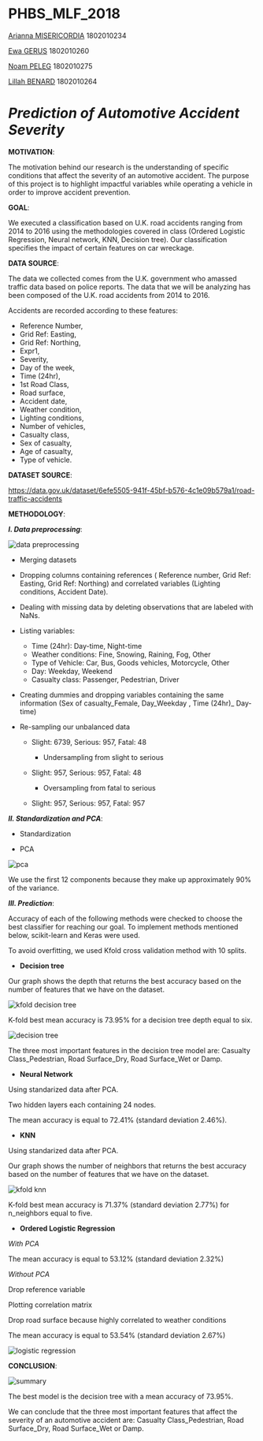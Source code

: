 # PHBS_MLF_2018

[Arianna MISERICORDIA](https://github.com/ariannamisericordia) 1802010234

[Ewa GERUS](https://github.com/ewagerus)  1802010260

[Noam PELEG](https://github.com/Noam-Peleg) 1802010275

[Lillah BENARD](https://github.com/Lillahbenard) 1802010264

# _Prediction of Automotive Accident Severity_ 

**MOTIVATION**:

The motivation behind our research is the understanding of specific conditions that affect the severity of an automotive accident. The purpose of this project is to highlight impactful variables while operating a vehicle in order to improve accident prevention.

**GOAL**: 

We executed a classification based on U.K. road accidents ranging from 2014 to 2016 using the methodologies covered in class (Ordered Logistic Regression, Neural network, KNN, Decision tree). Our classification specifies the impact of certain features on car wreckage. 

**DATA SOURCE**: 

The data we collected comes from the U.K. government who amassed traffic data based on police reports. 
The data that we will be analyzing has been composed of the U.K. road accidents from 2014 to 2016. 

Accidents are recorded according to these features:
*  Reference Number,
*  Grid Ref: Easting,
*  Grid Ref: Northing,
*  Expr1,
*  Severity, 
*  Day of the week, 
*  Time (24hr), 
*  1st Road Class,
*  Road surface,
*  Accident date,
*  Weather condition, 
*  Lighting conditions,
*  Number of vehicles, 
*  Casualty class,
*  Sex of casualty,
*  Age of casualty,
*  Type of vehicle.

**DATASET SOURCE**:

https://data.gov.uk/dataset/6efe5505-941f-45bf-b576-4c1e09b579a1/road-traffic-accidents

**METHODOLOGY**: 

**_I. Data preprocessing_**:

![data preprocessing](https://user-images.githubusercontent.com/43052624/48182461-2b741f80-e366-11e8-8ceb-9b13cd1b1f66.png)

*  Merging datasets

*  Dropping columns containing references ( Reference number, Grid Ref: Easting, Grid Ref: Northing) and correlated variables (Lighting conditions, Accident Date).

*  Dealing with missing data by deleting observations that are labeled with NaNs.

*  Listing variables:
   *  Time (24hr): Day-time, Night-time
   *  Weather conditions: Fine, Snowing, Raining, Fog, Other
   *  Type of Vehicle: Car, Bus, Goods vehicles, Motorcycle, Other
   *  Day: Weekday, Weekend
   *  Casualty class: Passenger, Pedestrian, Driver

*  Creating dummies and dropping variables containing the same information (Sex of casualty_Female, Day_Weekday , Time (24hr)_ Day-time)
    
* Re-sampling our unbalanced data

  *  Slight: 6739, Serious: 957, Fatal: 48
     * Undersampling from slight to serious
     
  *  Slight: 957, Serious: 957, Fatal: 48
     * Oversampling from fatal to serious
     
  *  Slight: 957, Serious: 957, Fatal: 957
  
**_II. Standardization and PCA_**:

 * Standardization
  
 * PCA

 ![pca](https://user-images.githubusercontent.com/43052624/48190945-ef00ed80-e37e-11e8-9d02-4dfffc4967c1.png)

We use the first 12 components because they make up approximately 90% of the variance.

**_III. Prediction_**:

Accuracy of each of the following methods were checked to choose the best classifier for reaching our goal. To implement methods mentioned below, scikit-learn and Keras were used. 

To avoid overfitting, we used Kfold cross validation method with 10 splits. 

*  **Decision tree**

Our graph shows the depth that returns the best accuracy based on the number of features that we have on the dataset.

![kfold decision tree](https://user-images.githubusercontent.com/43052624/48170888-87be4b80-e334-11e8-8302-7c8437f7903f.png)

K-fold best mean accuracy is 73.95% for a decision tree depth equal to six.

![decision tree](https://user-images.githubusercontent.com/43052624/48113500-116b0c00-e296-11e8-8a0f-52ce61ae41cc.png)

The three most important features in the decision tree model are: Casualty Class_Pedestrian, Road Surface_Dry, Road Surface_Wet or Damp.

*  **Neural Network**

Using standarized data after PCA.

Two hidden layers each containing 24 nodes.

The mean accuracy is equal to 72.41% (standard deviation 2.46%).

*  **KNN**

Using standarized data after PCA.

Our graph shows the number of neighbors that returns the best accuracy based on the number of features that we have on the dataset.

![kfold knn](https://user-images.githubusercontent.com/43052624/48171438-dcfb5c80-e336-11e8-82e7-7f259129e643.png)

K-fold best mean accuracy is 71.37% (standard deviation 2.77%) for n_neighbors equal to five.

*  **Ordered Logistic Regression**

_With PCA_

The mean accuracy is equal to 53.12% (standard deviation 2.32%)

_Without PCA_

Drop reference variable

Plotting correlation matrix

Drop road surface because highly correlated to weather conditions

The mean accuracy is equal to 53.54% (standard deviation 2.67%)

![logistic regression](https://user-images.githubusercontent.com/43052624/48114206-1ed5c580-e299-11e8-80b8-1e1cc922a2a0.png)

**CONCLUSION**: 

![summary](https://user-images.githubusercontent.com/43052624/48114312-8724a700-e299-11e8-86e6-2bc53ce08bbf.png)

The best model is the decision tree with a mean accuracy of 73.95%. 

We can conclude that the three most important features that affect the severity of an automotive accident are: Casualty Class_Pedestrian, Road Surface_Dry, Road Surface_Wet or Damp.
